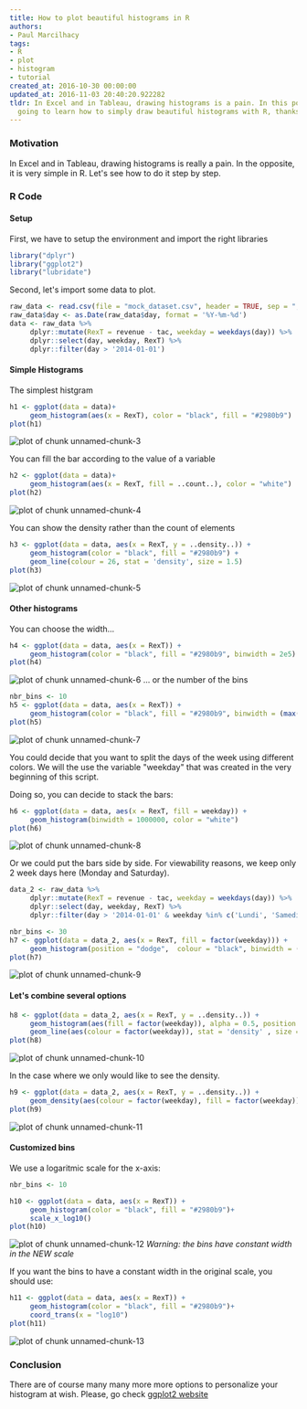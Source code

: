 ```yaml
---
title: How to plot beautiful histograms in R
authors:
- Paul Marcilhacy
tags:
- R
- plot
- histogram
- tutorial
created_at: 2016-10-30 00:00:00
updated_at: 2016-11-03 20:40:20.922282
tldr: In Excel and in Tableau, drawing histograms is a pain. In this post, you are
  going to learn how to simply draw beautiful histograms with R, thanks to ggplot.
---
```



### Motivation

In Excel and in Tableau, drawing histograms is really a pain. In the opposite, it is very simple in R. Let's see how to do it step by step.

### R Code

#### Setup

First, we have to setup the environment and import the right libraries

```r
library("dplyr")
library("ggplot2")
library("lubridate")
```

Second, let's import some data to plot.

```r
raw_data <- read.csv(file = "mock_dataset.csv", header = TRUE, sep = ";")
raw_data$day <- as.Date(raw_data$day, format = '%Y-%m-%d')
data <- raw_data %>%
     dplyr::mutate(RexT = revenue - tac, weekday = weekdays(day)) %>%
     dplyr::select(day, weekday, RexT) %>%
     dplyr::filter(day > '2014-01-01')
```

#### Simple Histograms

The simplest histgram

```r
h1 <- ggplot(data = data)+
     geom_histogram(aes(x = RexT), color = "black", fill = "#2980b9")
plot(h1)
```

![plot of chunk unnamed-chunk-3](images/unnamed-chunk-3-1.png)

You can fill the bar according to the value of a variable

```r
h2 <- ggplot(data = data)+
     geom_histogram(aes(x = RexT, fill = ..count..), color = "white")
plot(h2)
```

![plot of chunk unnamed-chunk-4](images/unnamed-chunk-4-1.png)

You can show the density rather than the count of elements

```r
h3 <- ggplot(data = data, aes(x = RexT, y = ..density..)) +
     geom_histogram(color = "black", fill = "#2980b9") +
     geom_line(colour = 26, stat = 'density', size = 1.5)
plot(h3)
```

![plot of chunk unnamed-chunk-5](images/unnamed-chunk-5-1.png)

#### Other histograms

You can choose the width...

```r
h4 <- ggplot(data = data, aes(x = RexT)) +
     geom_histogram(color = "black", fill = "#2980b9", binwidth = 2e5)
plot(h4)
```

![plot of chunk unnamed-chunk-6](images/unnamed-chunk-6-1.png)
... or the number of the bins

```r
nbr_bins <- 10
h5 <- ggplot(data = data, aes(x = RexT)) +
     geom_histogram(color = "black", fill = "#2980b9", binwidth = (max(data$RexT)-min(data$RexT))/(nbr_bins-1))
plot(h5)
```

![plot of chunk unnamed-chunk-7](images/unnamed-chunk-7-1.png)


You could decide that you want to split the days of the week using different colors. We will the use the variable "weekday" that was created in the very beginning of this script.

Doing so, you can decide to stack the bars:

```r
h6 <- ggplot(data = data, aes(x = RexT, fill = weekday)) +
     geom_histogram(binwidth = 1000000, color = "white")
plot(h6)
```

![plot of chunk unnamed-chunk-8](images/unnamed-chunk-8-1.png)

Or we could put the bars side by side. For viewability reasons, we keep only 2 week days here (Monday and Saturday).

```r
data_2 <- raw_data %>%
     dplyr::mutate(RexT = revenue - tac, weekday = weekdays(day)) %>%
     dplyr::select(day, weekday, RexT) %>%
     dplyr::filter(day > '2014-01-01' & weekday %in% c('Lundi', 'Samedi'))

nbr_bins <- 30
h7 <- ggplot(data = data_2, aes(x = RexT, fill = factor(weekday))) +
     geom_histogram(position = "dodge",  colour = "black", binwidth = (max(data_2$RexT)-min(data_2$RexT))/(nbr_bins-1))
plot(h7)
```

![plot of chunk unnamed-chunk-9](images/unnamed-chunk-9-1.png)


#### Let's combine several options

```r
h8 <- ggplot(data = data_2, aes(x = RexT, y = ..density..)) +
     geom_histogram(aes(fill = factor(weekday)), alpha = 0.5, position = "dodge", binwidth = (max(data_2$RexT)-min(data_2$RexT))/(nbr_bins-1)) +
     geom_line(aes(colour = factor(weekday)), stat = 'density' , size = 1.5)
plot(h8)
```

![plot of chunk unnamed-chunk-10](images/unnamed-chunk-10-1.png)

In the case where we only would like to see the density.

```r
h9 <- ggplot(data = data_2, aes(x = RexT, y = ..density..)) +
     geom_density(aes(colour = factor(weekday), fill = factor(weekday)), alpha = 0.2)
plot(h9)
```

![plot of chunk unnamed-chunk-11](images/unnamed-chunk-11-1.png)


#### Customized bins

We use a logaritmic scale for the x-axis:

```r
nbr_bins <- 10

h10 <- ggplot(data = data, aes(x = RexT)) +
     geom_histogram(color = "black", fill = "#2980b9")+
     scale_x_log10()
plot(h10)
```

![plot of chunk unnamed-chunk-12](images/unnamed-chunk-12-1.png)
*Warning: the bins have constant width in the NEW scale*

If you want the bins to have a constant width in the original scale, you should use:

```r
h11 <- ggplot(data = data, aes(x = RexT)) +
     geom_histogram(color = "black", fill = "#2980b9")+
     coord_trans(x = "log10")
plot(h11)
```

![plot of chunk unnamed-chunk-13](images/unnamed-chunk-13-1.png)

### Conclusion

There are of course many many more more options to personalize your histogram at wish. Please, go check [ggplot2 website](http://docs.ggplot2.org/0.9.3.1/geom_histogram.html#)
